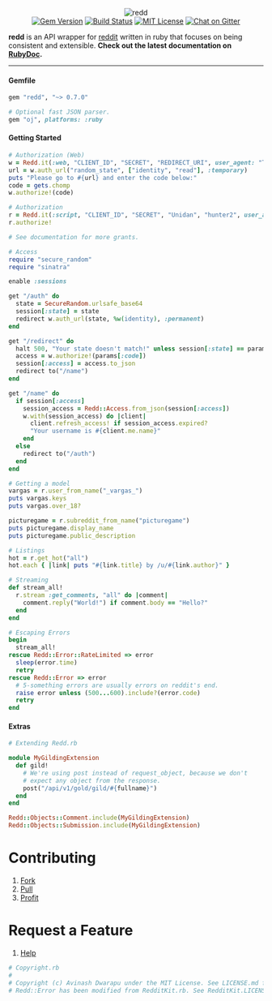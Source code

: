 <p align="center">
  <img src="https://i.imgur.com/2JfE4M1.png" alt="redd"><br>
  <a href="https://rubygems.org/gems/redd"><img src="http://img.shields.io/gem/v/redd.svg?style=flat-square" alt="Gem Version"></a>
  <a href="https://travis-ci.org/avidw/redd"><img src="http://img.shields.io/travis/avidw/redd.svg?style=flat-square" alt="Build Status"></a>
  <a href="https://rubygems.org/gems/redd"><img src="http://img.shields.io/badge/license-MIT-blue.svg?style=flat-square" alt="MIT License"></a>
  <a href="https://gitter.im/avidw/redd?utm_source=badge&utm_medium=badge&utm_campaign=pr-badge&utm_content=body_badge"><img src="https://img.shields.io/badge/GITTER-JOIN%20CHAT%20%E2%86%92-1dce73.svg?style=flat-square" alt="Chat on Gitter"></a>
</p>

**redd** is an API wrapper for [reddit](http://www.reddit.com/dev/api) written in ruby that focuses on being consistent and extensible. **Check out the latest documentation on [RubyDoc](http://www.rubydoc.info/github/avidw/redd/master/frames/Redd.it).**

---

#### Gemfile
```ruby
gem "redd", "~> 0.7.0"

# Optional fast JSON parser.
gem "oj", platforms: :ruby
```

#### Getting Started
```ruby
# Authorization (Web)
w = Redd.it(:web, "CLIENT_ID", "SECRET", "REDIRECT_URI", user_agent: "TestSite v1.0.0")
url = w.auth_url("random_state", ["identity", "read"], :temporary)
puts "Please go to #{url} and enter the code below:"
code = gets.chomp
w.authorize!(code)

# Authorization
r = Redd.it(:script, "CLIENT_ID", "SECRET", "Unidan", "hunter2", user_agent: "TestBot v1.0.0")
r.authorize!

# See documentation for more grants.
```

```ruby
# Access
require "secure_random"
require "sinatra"

enable :sessions

get "/auth" do
  state = SecureRandom.urlsafe_base64
  session[:state] = state
  redirect w.auth_url(state, %w(identity), :permanent)
end

get "/redirect" do
  halt 500, "Your state doesn't match!" unless session[:state] == params[:state]
  access = w.authorize!(params[:code])
  session[:access] = access.to_json
  redirect to("/name")
end

get "/name" do
  if session[:access]
    session_access = Redd::Access.from_json(session[:access])
    w.with(session_access) do |client|
      client.refresh_access! if session_access.expired?
      "Your username is #{client.me.name}"
    end
  else
    redirect to("/auth")
  end
end

```

```ruby
# Getting a model
vargas = r.user_from_name("_vargas_")
puts vargas.keys
puts vargas.over_18?

picturegame = r.subreddit_from_name("picturegame")
puts picturegame.display_name
puts picturegame.public_description
```

```ruby
# Listings
hot = r.get_hot("all")
hot.each { |link| puts "#{link.title} by /u/#{link.author}" }
```

```ruby
# Streaming
def stream_all!
  r.stream :get_comments, "all" do |comment|
    comment.reply("World!") if comment.body == "Hello?"
  end
end
```

```ruby
# Escaping Errors
begin
  stream_all!
rescue Redd::Error::RateLimited => error
  sleep(error.time)
  retry
rescue Redd::Error => error
  # 5-something errors are usually errors on reddit's end.
  raise error unless (500...600).include?(error.code)
  retry
end
```

#### Extras
```ruby
# Extending Redd.rb

module MyGildingExtension
  def gild!
    # We're using post instead of request_object, because we don't
    # expect any object from the response.
    post("/api/v1/gold/gild/#{fullname}")
  end
end

Redd::Objects::Comment.include(MyGildingExtension)
Redd::Objects::Submission.include(MyGildingExtension)
```

# Contributing
1. [Fork](https://github.com/avidw/redd/issues/new)
2. [Pull](https://github.com/avidw/redd/compare)
3. [Profit](https://www.reddit.com/r/requestabot)

# Request a Feature
1. [Help](https://github.com/avidw/redd/issues/new)

```ruby
# Copyright.rb
#
# Copyright (c) Avinash Dwarapu under the MIT License. See LICENSE.md for more details.
# Redd::Error has been modified from RedditKit.rb. See RedditKit.LICENSE.md for its license.
```
